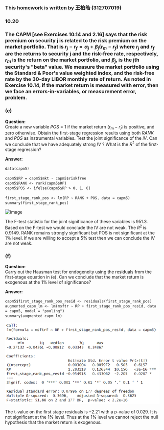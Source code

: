 ### This homework is written by 王柏皓 (312707019)
### 10.20
### The CAPM [see Exercises 10.14 and 2.16] says that the risk premium on security j is related to the risk premium on the market portfolio. That is $r_j - r_f = \alpha_j + \beta_j (r_m - r_f)$ where $r_j$ and $r_f$ are the returns to security j and the risk-free rate, respectively, $r_m$ is the return on the market portfolio, and $\beta_j$, is the jth security's "beta" value. We measure the market portfolio using the Standard & Poor's value weighted index, and the risk-free rate by the 30-day LIBOR monthly rate of return. As noted in Exercise 10.14, if the market return is measured with error, then we face an errors-in-variables, or measurement error, problem.


### (e)
**Question:**\
Create a new variable $POS$ = 1 if the market return $(r_m − r_𝑓)$ is positive, and zero otherwise.
Obtain the first-stage regression results using both $RANK$ and $POS$ as instrumental variables.
Test the joint significance of the $IV$. Can we conclude that we have adequately strong $IV$ ? What is the $R^2$ of the first-stage regression?

**Answer:**

```
data(capm5)

capm5$RP = capm5$mkt - capm5$riskfree
capm5$RANK <- rank(capm5$RP) 
capm5$POS <- ifelse(capm5$RP > 0, 1, 0)

first_stage_rank_pos <- lm(RP ~ RANK + POS, data = capm5) 
summary(first_stage_rank_pos)
```
![image](https://github.com/HWTeng-Course/202402-Financial-Econometrics/assets/161856578/aa17be57-ae96-4e4d-9022-c933ae32b41a)

The F-test statistic for the joint significance of these variables is 951.3. Based on the F-test we would conclude the IV are not weak.
The $R^2$ is 0.9149.
RANK remains strongly significant but POS is not significant at the 1% level.
If we are willing to accept a 5% test then we can conclude the IV are not weak. 

### (f)
**Question:**\
Carry out the Hausman test for endogeneity using the residuals from the first-stage equation in (e). 
Can we conclude that the market return is exogenous at the 1% level of significance?

**Answer:**

```
capm5$first_stage_rank_pos_resid <- residuals(first_stage_rank_pos)
augmented_capm_lm <- lm(msftr ~ RP + first_stage_rank_pos_resid, data = capm5, model = "pooling") 
summary(augmented_capm_lm)
```
![image](https://github.com/pulsar20000517/HW/blob/main/10.20f4.png?raw=true)

The t-value on the first stage residuals is −2.21 with a p-value of 0.029. 
It is not significant at the 1% level. Thus at the 1% level we cannot reject the null hypothesis that the market return is exogenous.
